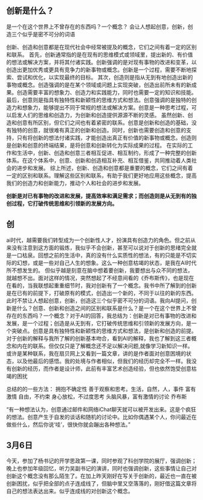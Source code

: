 ## 创新是什么？
是一个在这个世界上不曾存在的东西吗？一个概念？
会让人想起创意，创新，创造三个似乎是密不可分的词语


创新、创造和创意都是在现代社会中经常被提及的概念，它们之间有着一定的区别和联系。
首先，创新通常指的是在现有的思维模式或领域里，提出新的、有价值的想法或解决方案，并将其付诸实践。创新强调的是对现有事物的改进和变革，以创造出更加优秀或更具有竞争力的新事物或概念。创新是一个过程，需要不断地探索、尝试和优化，以实现最终的目标。
其次，创造则是指从无到有地创造出新的事物或概念。创造强调的是在某个领域或问题上实现突破，创造出前所未有的新成果。创造需要丰富的想象力、创造力和实践能力，同时也需要一定的知识和技能。
最后，创意则是指具有独特性和新颖性的思维方式和想法。创意强调的是独特的创造力和想象力，能够提出不同于常规的想法或解决方案。创意是一种思考过程，可以启发人们的思维和创造力，为创新和创造提供源源不断的灵感。
虽然创新、创造和创意有所区别，但它们之间也有着紧密的联系。创意是创新和创造的基础，没有独特的创意，就很难有真正的创新和创造。同时，创新也需要创造和创意的支持，只有将创新的想法付诸实践，才能创造出真正有价值的新事物或概念。创造则是创新和创意的终端结果，是将创意和创新转化为实际成果的过程。
在实际的工作和生活中，创新、创造和创意三者相互促进、相互制约，形成了一种完整的创新体系。在这个体系中，创意、创新和创造相互补充、相互借鉴，共同推动着人类社会的进步和发展。
综上所述，创新、创造和创意都是重要的概念，它们之间有着一定的区别和联系。理解这些区别和联系，有助于我们更好地应用这些概念，提高我们的创造力和创新能力，推动个人和社会的进步和发展。

**创新是对已有事物的改进和发展，提高效率和满足需求；而创造则是从无到有的独创过程，它打破传统思维和引领新的发展方向。**




## 创
ai时代，越需要我们转型成为一个创新性人才，扮演具有创造力的角色。但之前从来没有注意到这方面的锻炼，我似乎不会创新，甚至可以说对于创新的思绪完全就是一口枯泉。回想之前的生活中，真的没有什么实质性的想法，有的只能是不切实际的幻想，或是一些对自己人生的想象。这么一种创意枯竭的状态，是我在AI时代所不想发生的。
但似乎越是刻意在脑中想着要创新，我要想出与众不同的想法，就越想不出。面对这样的情况，突然想起了不经意间看的《乔布斯传》，也是现在在看的，当我联想起重重细节时，我对创新有了一个概念。我书中所了解到的创新是在已有的前提下，打破原有的模式，创造出一个新的，不同于以往的新的东西。此时不禁让人想起创意，创新，创造这三个似乎密不可分的词语。我向AI提问，创新是什么？创意、创新和创造之间的区别和联系是什么？是一个在这个世界上不曾存在的东西吗？一个概念？对于AI的回答，我总结为：创新是对已有事物的改进和发展，是一个过程；创造是从无到有，它打破传统思维和引领新的发展方向，是一个突破点。创意是具有独特性和新颖性的思维方式和想法，是创新和创造的前提。对于创新的解释与我所了解的创新基本吻合，看到AI的解释，我也了解到这三者概念和内在的联系。但仅仅只是了解概念还不足以解决问题,就像学习新知识一样。或许是某种联系，我在扇贝网上又看到一篇文章，讲的是作者面对创意困境的状态，以及他最后的感悟。我的处境与作者相似，但我们的经历却完全不一样。我没有创新的经历，而作者是设计师，此前有丰富艺术创造经验，但也依然饱受创意枯竭的困扰





总结的的一些方法：
拥抱不确定性
善于观察和思考。生活，自然，人，事件
富有激情
自由，不约束
身心放松，不过度思考
头脑风暴，富有激情的讨论
乔布斯

“有一种想法认为，创意通过邮件和网络iChat聊天就可以被开发出来。这是个疯狂的想法。创意产生于自发的谈话和随机的讨论中。比如你偶遇某个人，你问最近在做些什么，然后你说‘哇’，很快你就会蹦出各种想法。”

## 3月6日
今天，参加了杨书记的开学思政第一课，同时参观了科创学院的展厅，强调创新；晚上也参加年级回忆，听力吴副书记的演讲，同时也强调创新，这些事情让自己对创新这个概念没有那么陌生了。在加上昨天刚好在写关于创新的，最近也一直在被创新困扰，似乎把全部的点子连成线了，但脑中里又空落落的，刚好借这篇文章将自己的想法表达出来。似乎连成线的对创新这个概念。